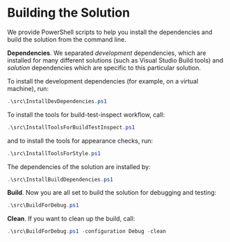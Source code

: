 # Building the Solution

We provide PowerShell scripts to help you install the dependencies and build 
the solution from the command line.

**Dependencies**. We separated *development* dependencies, which are installed for many different
solutions (such as Visual Studio Build tools) and *solution* dependencies
which are specific to this particular solution.

To install the development dependencies (for example, on a virtual machine), 
run:

```powershell
.\src\InstallDevDependencies.ps1
```

To install the tools for build-test-inspect workflow, call:

```powershell
.\src\InstallToolsForBuildTestInspect.ps1
```

and to install the tools for appearance checks, run:

```powershell
.\src\InstallToolsForStyle.ps1
```

The dependencies of the solution are installed by:

```powershell
.\src\InstallBuildDependencies.ps1
```

**Build**. Now you are all set to build the solution for debugging and testing:

```powershell
.\src\BuildForDebug.ps1
```

**Clean**. If you want to clean up the build, call:

```powershell
.\src\BuildForDebug.ps1 -configuration Debug -clean
```
